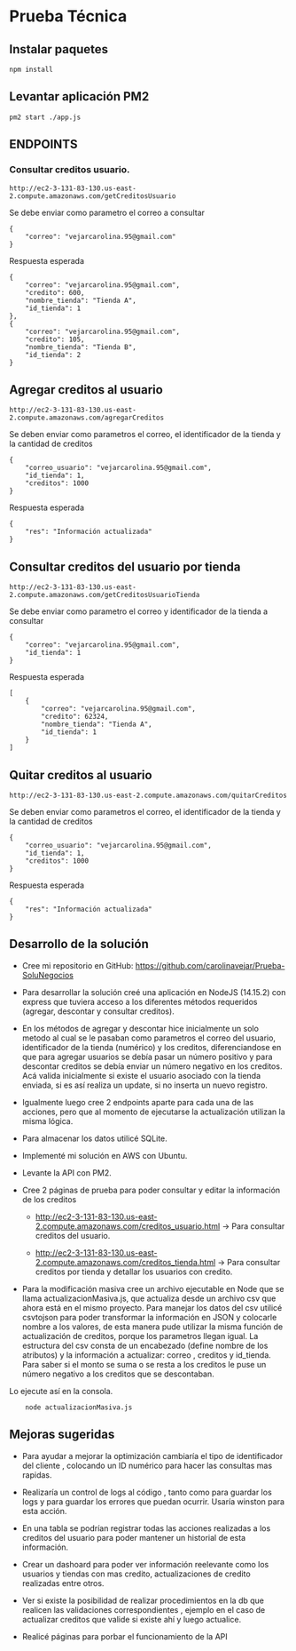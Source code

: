 # Prueba Técnica

## Instalar paquetes
```
npm install
```

## Levantar aplicación PM2
```
pm2 start ./app.js
```

## ENDPOINTS

### Consultar creditos usuario.

```
http://ec2-3-131-83-130.us-east-2.compute.amazonaws.com/getCreditosUsuario
```

Se debe enviar como parametro el correo a consultar 
```
{
    "correo": "vejarcarolina.95@gmail.com"
}
```

Respuesta esperada
```
{
    "correo": "vejarcarolina.95@gmail.com",
    "credito": 600,
    "nombre_tienda": "Tienda A",
    "id_tienda": 1
},
{
    "correo": "vejarcarolina.95@gmail.com",
    "credito": 105,
    "nombre_tienda": "Tienda B",
    "id_tienda": 2
}
```

## Agregar creditos al usuario
```
http://ec2-3-131-83-130.us-east-2.compute.amazonaws.com/agregarCreditos
```

Se deben enviar como parametros el correo, el identificador de la tienda y la cantidad de creditos
```
{
    "correo_usuario": "vejarcarolina.95@gmail.com",
    "id_tienda": 1,
    "creditos": 1000
}
```
Respuesta esperada
```
{
    "res": "Información actualizada"
}
```

## Consultar creditos del usuario por tienda
```
http://ec2-3-131-83-130.us-east-2.compute.amazonaws.com/getCreditosUsuarioTienda
```

Se debe enviar como parametro el correo y identificador de la tienda a consultar 
```
{
    "correo": "vejarcarolina.95@gmail.com", 
    "id_tienda": 1
}
```

Respuesta esperada 

```
[
    {
        "correo": "vejarcarolina.95@gmail.com",
        "credito": 62324,
        "nombre_tienda": "Tienda A",
        "id_tienda": 1
    }
]
```
## Quitar creditos al usuario
```
http://ec2-3-131-83-130.us-east-2.compute.amazonaws.com/quitarCreditos
```

Se deben enviar como parametros el correo, el identificador de la tienda y la cantidad de creditos
```
{
    "correo_usuario": "vejarcarolina.95@gmail.com",
    "id_tienda": 1,
    "creditos": 1000
}
```
Respuesta esperada
```
{
    "res": "Información actualizada"
}
```

## Desarrollo de la solución

* Cree mi repositorio en GitHub: https://github.com/carolinavejar/Prueba-SoluNegocios

* Para desarrollar la solución creé una aplicación en NodeJS (14.15.2) con express que tuviera acceso a los diferentes métodos requeridos (agregar, descontar y consultar creditos). 

* En los métodos de agregar y descontar hice inicialmente un solo metodo al cual se le pasaban como parametros el correo del usuario, identificador de la tienda (numérico) y los creditos, diferenciandose en que para agregar usuarios se debía pasar un número positivo y para descontar creditos se debía enviar un número negativo en los creditos. Acá valida inicialmente si existe el usuario asociado con la tienda enviada, si es así realiza un update, si no inserta un nuevo registro.

* Igualmente luego cree 2 endpoints aparte para cada una de las acciones, pero que al momento de ejecutarse la actualización utilizan la misma lógica.

* Para almacenar los datos utilicé SQLite.

* Implementé mi solución en AWS con Ubuntu.

* Levante la API con PM2.

* Cree 2 páginas de prueba para poder consultar y editar la información de los creditos

  +  http://ec2-3-131-83-130.us-east-2.compute.amazonaws.com/creditos_usuario.html -> Para consultar creditos del usuario.

  +  http://ec2-3-131-83-130.us-east-2.compute.amazonaws.com/creditos_tienda.html -> Para consultar creditos por tienda y detallar los usuarios con credito.

* Para la modificación masiva cree un archivo ejecutable en Node que se llama actualizacionMasiva.js, que actualiza desde un archivo csv que ahora está en el mismo proyecto. Para manejar los datos del csv utilicé csvtojson para poder transformar la información en JSON y colocarle nombre a los valores, de esta manera pude utilizar la misma función de actualización de creditos, porque los parametros llegan igual.
La estructura del csv consta de un encabezado (define nombre de los atributos) y la información a actualizar: correo , creditos y id_tienda.
Para saber si el monto se suma o se resta a los creditos le puse un número negativo a los creditos que se descontaban.

Lo ejecute así en la consola.
```
    node actualizacionMasiva.js
```
## Mejoras sugeridas 

* Para ayudar a mejorar la optimización cambiaría el tipo de identificador del cliente , colocando un ID numérico para hacer las consultas mas rapidas.

* Realizaría un control de logs al código , tanto como para guardar los logs y para guardar los errores que puedan ocurrir. Usaría winston para esta acción.

* En una tabla se podrían registrar todas las acciones realizadas a los creditos del usuario para poder mantener un historial de esta información.

* Crear un dashoard para poder ver información reelevante como los usuarios y tiendas con mas credito, actualizaciones de credito realizadas entre otros.

*  Ver si existe la posibilidad de realizar procedimientos en la db que realicen las validaciones correspondientes , ejemplo en el caso de actualizar creditos que valide si existe ahí y luego actualice.

* Realicé páginas para porbar el funcionamiento de la API